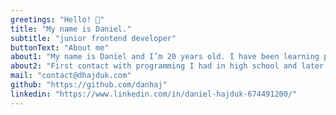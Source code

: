 ```yaml
---
greetings: "Hello! 👋"
title: "My name is Daniel."
subtitle: "junior frontend developer"
buttonText: "About me"
about1: "My name is Daniel and I’m 20 years old. I have been learning programming and different technologies for few years. Mainly I'm involved in frontend and I'm using frameworks like React and Gatsby."
about2: "First contact with programming I had in high school and later I've started to broaden my knowledge mostly by online courses. Currently I'm learning TypeScript."
mail: "contact@dhajduk.com"
github: "https://github.com/danhaj"
linkedin: "https://www.linkedin.com/in/daniel-hajduk-674491200/"
---
```

